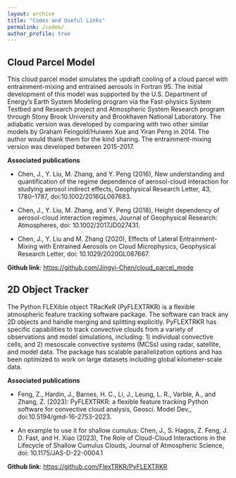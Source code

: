 ```yaml
---
layout: archive
title: "Codes and Useful Links"
permalink: /codes/
author_profile: true
---
```


Cloud Parcel Model
---
This cloud parcel model simulates the updraft cooling of a cloud parcel with entrainment-mixing and entrained aerosols in Fortran 95. 
The initial development of this model was supported by the U.S. Department of Energy’s Earth System Modeling program via the Fast-physics System Testbed and Research project and Atmospheric System Research program through Stony Brook University and Brookhaven National Laboratory. 
The adiabatic version was developed by comparing with two other similar models by Graham Feingold/Huiwen Xue and Yiran Peng in 2014. 
The author would thank them for the kind sharing. The entrainment-mixing version was developed between 2015-2017.

**Associated publications**

- Chen, J., Y. Liu, M. Zhang, and Y. Peng (2016), New understanding and quantification of the regime dependence of aerosol-cloud interaction for studying aerosol indirect effects, Geophysical Research Letter, 43, 1780–1787, doi:10.1002/2016GL067683.

- Chen, J., Y. Liu, M. Zhang, and Y. Peng (2018), Height dependency of aerosol-cloud interaction regimes, Journal of Geophysical Research: Atmospheres, doi: 10.1002/2017JD027431.

- Chen, J., Y. Liu and M. Zhang (2020), Effects of Lateral Entrainment-Mixing with Entrained Aerosols on Cloud Microphysics, Geophysical Research Letter, doi: 10.1029/2020GL087667.

**Github link**: https://github.com/Jingyi-Chen/cloud_parcel_mode

2D Object Tracker
---
The Python FLEXible object TRacKeR (PyFLEXTRKR) is a flexible atmospheric feature tracking software package. 
The software can track any 2D objects and handle merging and splitting explicitly. 
PyFLEXTRKR has specific capabilities to track convective clouds from a variety of observations and model simulations, including: 1) individual convective cells, and 2) mesoscale convective systems (MCSs) using radar, satellite, and model data. The package has scalable parallelization options and has been optimized to work on large datasets including global kilometer-scale data.

**Associated publications**

- Feng, Z., Hardin, J., Barnes, H. C., Li, J., Leung, L. R., Varble, A., and Zhang, Z. (2023): PyFLEXTRKR: a flexible feature tracking Python software for convective cloud analysis, Geosci. Model Dev., doi:10.5194/gmd-16-2753-2023.

- An example to use it for shallow cumulus: Chen, J., S. Hagos, Z. Feng, J. D. Fast, and H. Xiao (2023), The Role of Cloud-Cloud Interactions in the Lifecycle of Shallow Cumulus Clouds, Journal of Atmospheric Science, doi: 10.1175/JAS-D-22-0004.1

**Github link**: https://github.com/FlexTRKR/PyFLEXTRKR

